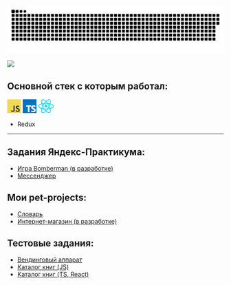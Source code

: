 <a href="https://github.com/AlexeyMachehin"><img src="contributions.svg"></a>

<img width="0" src="https://visitor-badge.glitch.me/badge?page_id=tondrejk.tondrejk" />

## Основной стек с которым работал:
<a href="https://en.wikipedia.org/wiki/JavaScript" title="JavaScript"><img src="icons/javascript.png" /></a>
<a href="https://www.typescriptlang.org/" title="TypeScript"><img src="icons/typescript.png" /></a>
<a href="https://reactjs.org/" title="React"><img src="icons/react.png" /></a>
* Redux

***

## Задания Яндекс-Практикума:
* [Игра Bomberman (в разработке)](https://github.com/AlexeyMachehin/client-server-template-with-vite)
* [Мессенджер](https://github.com/AlexeyMachehin/middle.messenger.praktikum.yandex)

## Мои pet-projects:
* [Словарь](https://github.com/AlexeyMachehin/Dictionary)
* [Интернет-магазин (в разработке)](https://github.com/AlexeyMachehin/Auto_parts_store)


## Тестовые задания:
* [Вендинговый аппарат](https://github.com/AlexeyMachehin/Vending-machine)
* [Каталог книг (JS)](https://github.com/AlexeyMachehin/Book_catalog)
* [Каталог книг (TS, React)](https://github.com/AlexeyMachehin/Book_catalog_react)
